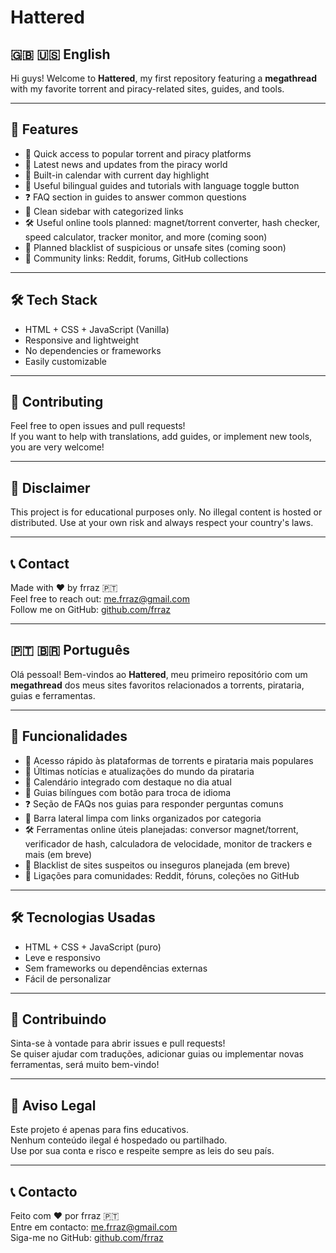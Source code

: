 # Hattered
## 🇬🇧 🇺🇸 English

Hi guys! Welcome to **Hattered**, my first repository featuring a **megathread** with my favorite torrent and piracy-related sites, guides, and tools.

---

## 🚀 Features

- 🧭 Quick access to popular torrent and piracy platforms  
- 📰 Latest news and updates from the piracy world  
- 📅 Built-in calendar with current day highlight  
- 🧠 Useful bilingual guides and tutorials with language toggle button  
- ❓ FAQ section in guides to answer common questions  
- 🧩 Clean sidebar with categorized links  
- 🛠️ Useful online tools planned: magnet/torrent converter, hash checker, speed calculator, tracker monitor, and more (coming soon)  
- 🚫 Planned blacklist of suspicious or unsafe sites (coming soon)  
- 📂 Community links: Reddit, forums, GitHub collections  

---

## 🛠️ Tech Stack

- HTML + CSS + JavaScript (Vanilla)  
- Responsive and lightweight  
- No dependencies or frameworks  
- Easily customizable  

---

## 🤝 Contributing

Feel free to open issues and pull requests!  
If you want to help with translations, add guides, or implement new tools, you are very welcome!

---

## 📣 Disclaimer

This project is for educational purposes only. No illegal content is hosted or distributed. Use at your own risk and always respect your country's laws.

---

## 📞 Contact

Made with ❤️ by frraz 🇵🇹  
Feel free to reach out: me.frraz@gmail.com   
Follow me on GitHub: [github.com/frraz](https://github.com/frraz)

---

## 🇵🇹 🇧🇷 Português

Olá pessoal! Bem-vindos ao **Hattered**, meu primeiro repositório com um **megathread** dos meus sites favoritos relacionados a torrents, pirataria, guias e ferramentas.

---

## 🚀 Funcionalidades

- 🧭 Acesso rápido às plataformas de torrents e pirataria mais populares  
- 📰 Últimas notícias e atualizações do mundo da pirataria  
- 📅 Calendário integrado com destaque no dia atual  
- 🧠 Guias bilíngues com botão para troca de idioma  
- ❓ Seção de FAQs nos guias para responder perguntas comuns  
- 🧩 Barra lateral limpa com links organizados por categoria  
- 🛠️ Ferramentas online úteis planejadas: conversor magnet/torrent, verificador de hash, calculadora de velocidade, monitor de trackers e mais (em breve)  
- 🚫 Blacklist de sites suspeitos ou inseguros planejada (em breve)  
- 📂 Ligações para comunidades: Reddit, fóruns, coleções no GitHub  

---

## 🛠️ Tecnologias Usadas

- HTML + CSS + JavaScript (puro)  
- Leve e responsivo  
- Sem frameworks ou dependências externas  
- Fácil de personalizar  

---

## 🤝 Contribuindo

Sinta-se à vontade para abrir issues e pull requests!  
Se quiser ajudar com traduções, adicionar guias ou implementar novas ferramentas, será muito bem-vindo!

---


## 📣 Aviso Legal

Este projeto é apenas para fins educativos.  
Nenhum conteúdo ilegal é hospedado ou partilhado.  
Use por sua conta e risco e respeite sempre as leis do seu país.

---

## 📞 Contacto

Feito com ❤️ por frraz 🇵🇹  
Entre em contacto: me.frraz@gmail.com  
Siga-me no GitHub: [github.com/frraz](https://github.com/frraz)
